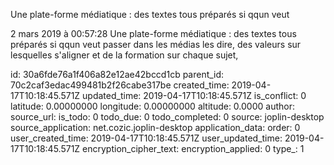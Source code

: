 Une plate-forme médiatique : des textes tous préparés si qqun veut

2 mars 2019 à 00:57:28
Une plate-forme médiatique : des textes tous préparés si qqun veut
passer dans les médias les dire, des valeurs sur lesquelles s\'aligner
et de la formation sur chaque sujet,


id: 30a6fde76a1f406a82e12ae42bccd1cb
parent_id: 70c2caf3edac499481b2f26cabe317be
created_time: 2019-04-17T10:18:45.571Z
updated_time: 2019-04-17T10:18:45.571Z
is_conflict: 0
latitude: 0.00000000
longitude: 0.00000000
altitude: 0.0000
author: 
source_url: 
is_todo: 0
todo_due: 0
todo_completed: 0
source: joplin-desktop
source_application: net.cozic.joplin-desktop
application_data: 
order: 0
user_created_time: 2019-04-17T10:18:45.571Z
user_updated_time: 2019-04-17T10:18:45.571Z
encryption_cipher_text: 
encryption_applied: 0
type_: 1